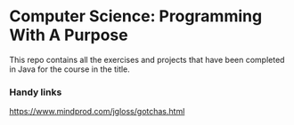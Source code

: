 # Computer Science: Programming With A Purpose

This repo contains all the exercises and projects that have been completed in Java for the course in the title.

### Handy links

https://www.mindprod.com/jgloss/gotchas.html